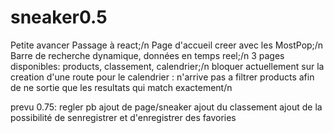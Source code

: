 # sneaker0.5
Petite avancer
Passage à react;/n
Page d'accueil creer avec les MostPop;/n
Barre de recherche dynamique, données en temps  reel;/n
3 pages disponibles: products, classement, calendrier;/n
bloquer actuellement sur la creation d'une route pour le calendrier : n'arrive pas a filtrer products afin de ne sortie que les resultats qui match exactement/n

prevu 0.75:
regler pb
ajout de page/sneaker
ajout du classement
ajout de la possibilité de senregistrer et d'enregistrer des favories
